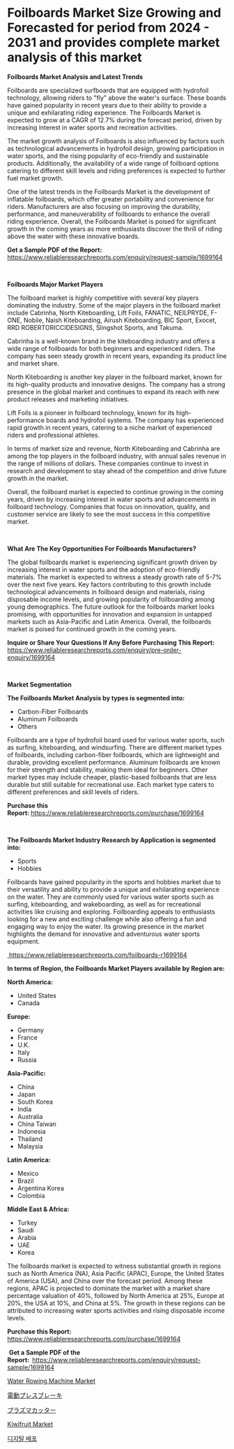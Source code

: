 <p><h1>Foilboards Market Size Growing and Forecasted for period from 2024 - 2031 and provides complete market analysis of this market</h1></p><p><strong>Foilboards Market Analysis and Latest Trends</strong></p>
<p><p>Foilboards are specialized surfboards that are equipped with hydrofoil technology, allowing riders to "fly" above the water's surface. These boards have gained popularity in recent years due to their ability to provide a unique and exhilarating riding experience. The Foilboards Market is expected to grow at a CAGR of 12.7% during the forecast period, driven by increasing interest in water sports and recreation activities.</p><p>The market growth analysis of Foilboards is also influenced by factors such as technological advancements in hydrofoil design, growing participation in water sports, and the rising popularity of eco-friendly and sustainable products. Additionally, the availability of a wide range of foilboard options catering to different skill levels and riding preferences is expected to further fuel market growth.</p><p>One of the latest trends in the Foilboards Market is the development of inflatable foilboards, which offer greater portability and convenience for riders. Manufacturers are also focusing on improving the durability, performance, and maneuverability of foilboards to enhance the overall riding experience. Overall, the Foilboards Market is poised for significant growth in the coming years as more enthusiasts discover the thrill of riding above the water with these innovative boards.</p></p>
<p><strong>Get a Sample PDF of the Report:&nbsp;</strong> <a href="https://www.reliableresearchreports.com/enquiry/request-sample/1699164">https://www.reliableresearchreports.com/enquiry/request-sample/1699164</a></p>
<p>&nbsp;</p>
<p><strong>Foilboards Major Market Players</strong></p>
<p><p>The foilboard market is highly competitive with several key players dominating the industry. Some of the major players in the foilboard market include Cabrinha, North Kiteboarding, Lift Foils, FANATIC, NEILPRYDE, F-ONE, Nobile, Naish Kiteboarding, Airush Kiteboarding, BIC Sport, Exocet, RRD ROBERTORICCIDESIGNS, Slingshot Sports, and Takuma.</p><p>Cabrinha is a well-known brand in the kiteboarding industry and offers a wide range of foilboards for both beginners and experienced riders. The company has seen steady growth in recent years, expanding its product line and market share.</p><p>North Kiteboarding is another key player in the foilboard market, known for its high-quality products and innovative designs. The company has a strong presence in the global market and continues to expand its reach with new product releases and marketing initiatives.</p><p>Lift Foils is a pioneer in foilboard technology, known for its high-performance boards and hydrofoil systems. The company has experienced rapid growth in recent years, catering to a niche market of experienced riders and professional athletes.</p><p>In terms of market size and revenue, North Kiteboarding and Cabrinha are among the top players in the foilboard industry, with annual sales revenue in the range of millions of dollars. These companies continue to invest in research and development to stay ahead of the competition and drive future growth in the market. </p><p>Overall, the foilboard market is expected to continue growing in the coming years, driven by increasing interest in water sports and advancements in foilboard technology. Companies that focus on innovation, quality, and customer service are likely to see the most success in this competitive market.</p></p>
<p>&nbsp;</p>
<p><strong>What Are The Key Opportunities For Foilboards Manufacturers?</strong></p>
<p><p>The global foilboards market is experiencing significant growth driven by increasing interest in water sports and the adoption of eco-friendly materials. The market is expected to witness a steady growth rate of 5-7% over the next five years. Key factors contributing to this growth include technological advancements in foilboard design and materials, rising disposable income levels, and growing popularity of foilboarding among young demographics. The future outlook for the foilboards market looks promising, with opportunities for innovation and expansion in untapped markets such as Asia-Pacific and Latin America. Overall, the foilboards market is poised for continued growth in the coming years.</p></p>
<p><strong>Inquire or Share Your Questions If Any Before Purchasing This Report:</strong> <a href="https://www.reliableresearchreports.com/enquiry/pre-order-enquiry/1699164">https://www.reliableresearchreports.com/enquiry/pre-order-enquiry/1699164</a></p>
<p>&nbsp;</p>
<p><strong>Market Segmentation</strong></p>
<p><strong>The Foilboards Market Analysis by types is segmented into:</strong></p>
<p><ul><li>Carbon-Fiber Foilboards</li><li>Aluminum Foilboards</li><li>Others</li></ul></p>
<p><p>Foilboards are a type of hydrofoil board used for various water sports, such as surfing, kiteboarding, and windsurfing. There are different market types of foilboards, including carbon-fiber foilboards, which are lightweight and durable, providing excellent performance. Aluminum foilboards are known for their strength and stability, making them ideal for beginners. Other market types may include cheaper, plastic-based foilboards that are less durable but still suitable for recreational use. Each market type caters to different preferences and skill levels of riders.</p></p>
<p><strong>Purchase this Report:&nbsp;</strong><a href="https://www.reliableresearchreports.com/purchase/1699164">https://www.reliableresearchreports.com/purchase/1699164</a></p>
<p>&nbsp;</p>
<p><strong>The Foilboards Market Industry Research by Application is segmented into:</strong></p>
<p><ul><li>Sports</li><li>Hobbies</li></ul></p>
<p><p>Foilboards have gained popularity in the sports and hobbies market due to their versatility and ability to provide a unique and exhilarating experience on the water. They are commonly used for various water sports such as surfing, kiteboarding, and wakeboarding, as well as for recreational activities like cruising and exploring. Foilboarding appeals to enthusiasts looking for a new and exciting challenge while also offering a fun and engaging way to enjoy the water. Its growing presence in the market highlights the demand for innovative and adventurous water sports equipment.</p></p>
<p><a href="https://www.reliableresearchreports.com/foilboards-r1699164">&nbsp;https://www.reliableresearchreports.com/foilboards-r1699164</a></p>
<p><strong>In terms of Region, the Foilboards Market Players available by Region are:</strong></p>
<p>
    <p> <strong> North America: </strong>
        <ul>
            <li>United States</li>
            <li>Canada</li>
        </ul>
        </p> 
    <p> <strong> Europe: </strong>
        <ul>
            <li>Germany</li>
            <li>France</li>
            <li>U.K.</li>
            <li>Italy</li>
            <li>Russia</li>
        </ul>
        </p> 
    <p> <strong> Asia-Pacific: </strong>
        <ul>
            <li>China</li>
            <li>Japan</li>
            <li>South Korea</li>
            <li>India</li>
            <li>Australia</li>
            <li>China Taiwan</li>
            <li>Indonesia</li>
            <li>Thailand</li>
            <li>Malaysia</li>
        </ul>
        </p> 
    <p> <strong> Latin America: </strong>
        <ul>
            <li>Mexico</li>
            <li>Brazil</li>
            <li>Argentina Korea</li>
            <li>Colombia</li>
        </ul>
        </p> 
    <p> <strong> Middle East & Africa: </strong>
        <ul>
            <li>Turkey</li>
            <li>Saudi</li>
            <li>Arabia</li>
            <li>UAE</li>
            <li>Korea</li>
        </ul>
    </p>
    </p>
<p><p>The foilboards market is expected to witness substantial growth in regions such as North America (NA), Asia Pacific (APAC), Europe, the United States of America (USA), and China over the forecast period. Among these regions, APAC is projected to dominate the market with a market share percentage valuation of 40%, followed by North America at 25%, Europe at 20%, the USA at 10%, and China at 5%. The growth in these regions can be attributed to increasing water sports activities and rising disposable income levels.</p></p>
<p><strong>Purchase this Report: </strong><a href="https://www.reliableresearchreports.com/purchase/1699164">https://www.reliableresearchreports.com/purchase/1699164</a></p>
<p>&nbsp;<strong>Get a Sample PDF of the Report:&nbsp;&nbsp;</strong><a href="https://www.reliableresearchreports.com/enquiry/request-sample/1699164">https://www.reliableresearchreports.com/enquiry/request-sample/1699164</a></p>
<p><strong></strong></p>
<p><p><a href="https://www.linkedin.com/pulse/water-rowing-machine-market-analysis-its-cagr-segmentation-global-o66sf">Water Rowing Machine Market</a></p><p><a href="https://github.com/NovaStamm2023/Market-Research-Report-List-1/blob/main/822817865821.md">電動プレスブレーキ</a></p><p><a href="https://github.com/JerelSchulit20231/Market-Research-Report-List-1/blob/main/327802765822.md">プラズマカッター</a></p><p><a href="https://www.linkedin.com/pulse/kiwifruit-market-outlook-industry-overview-forecast-2024-2031-sriwf">Kiwifruit Market</a></p><p><a href="https://github.com/durgin521/Market-Research-Report-List-1/blob/main/654972964343.md">디지털 배포</a></p></p>